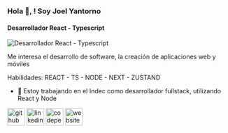 ### Hola 👋, ! Soy Joel Yantorno
#### Desarrollador React - Typescript
![Desarrollador React - Typescript](https://res.cloudinary.com/ddbujqxjh/image/upload/v1689735203/react-js-logo-no_pddky1.jpg)

Me interesa el desarrollo de software, la creación de aplicaciones web y móviles

Habilidades: REACT - TS - NODE - NEXT - ZUSTAND

- 🔭 Estoy trabajando en el Indec como desarrollador fullstack, utilizando React y Node 


[<img src='https://cdn.jsdelivr.net/npm/simple-icons@3.0.1/icons/github.svg' alt='github' height='40'>](https://github.com/YantornoJoel)  [<img src='https://cdn.jsdelivr.net/npm/simple-icons@3.0.1/icons/linkedin.svg' alt='linkedin' height='40'>](https://www.linkedin.com/in/joel-yantorno/)  [<img src='https://cdn.jsdelivr.net/npm/simple-icons@3.0.1/icons/codepen.svg' alt='codepen' height='40'>](https://codepen.io/yantornojoel)  [<img src='https://cdn.jsdelivr.net/npm/simple-icons@3.0.1/icons/icloud.svg' alt='website' height='40'>](https://joel-yantorno.vercel.app/)  
